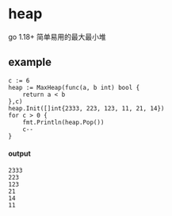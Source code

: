 # heap
go 1.18+ 简单易用的最大最小堆

example
---

```golang
c := 6
heap := MaxHeap(func(a, b int) bool {
    return a < b
},c)
heap.Init([]int{2333, 223, 123, 11, 21, 14})
for c > 0 {
    fmt.Println(heap.Pop())
    c--
}

```
#### output
```
2333
223
123
21
14
11
```
